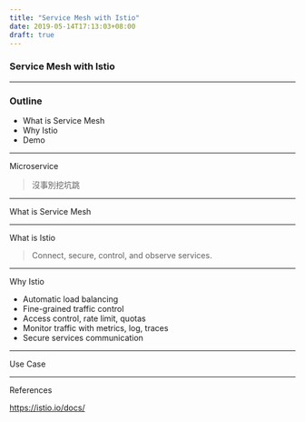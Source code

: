 ```yaml
---
title: "Service Mesh with Istio"
date: 2019-05-14T17:13:03+08:00
draft: true
---
```


### Service Mesh with Istio

---

### Outline

- What is Service Mesh
- Why Istio
- Demo

---

Microservice

> 沒事別挖坑跳

---

What is Service Mesh

---

What is Istio

> Connect, secure, control, and observe services.

---

Why Istio

- Automatic load balancing
- Fine-grained traffic control
- Access control, rate limit, quotas
- Monitor traffic with metrics, log, traces
- Secure services communication

---

Use Case

---

References

https://istio.io/docs/
